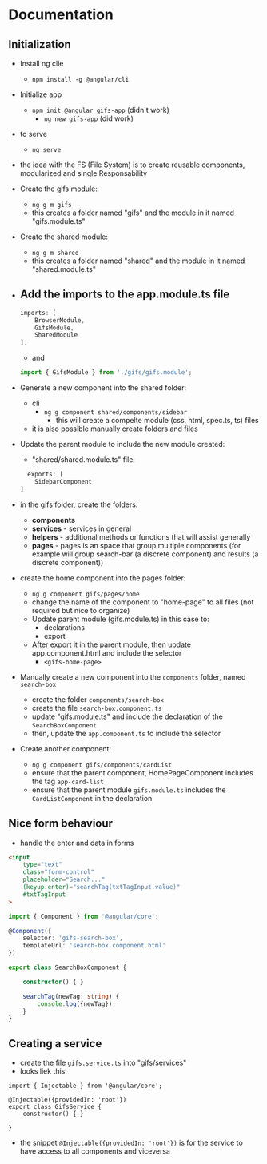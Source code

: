 # Documentation



## Initialization

- Install ng clie
    - `npm install -g @angular/cli`
- Initialize app
    - `npm init @angular gifs-app` (didn't work)
        - `ng new gifs-app` (did work)
- to serve
    - `ng serve`

- the idea with the FS (File System) is to create reusable components, modularized and single Responsability

- Create the gifs module:
    - `ng g m gifs`
    - this creates a folder named "gifs" and the module in it named "gifs.module.ts"

- Create the shared module:
    - `ng g m shared`
    - this creates a folder named "shared" and the module in it named "shared.module.ts"

- Add the imports to the app.module.ts file
    - 
    ```ts
    imports: [
        BrowserModule,
        GifsModule,
        SharedModule
    ],
    ```
    - and 
    ```ts
    import { GifsModule } from './gifs/gifs.module';
    ```
- Generate a new component into the shared folder:
    - cli
        - `ng g component shared/components/sidebar`
            - this will create a compelte module (css, html, spec.ts, ts) files
    - it is also possible manually create folders and files

- Update the parent module to include the new module created:
    - "shared/shared.module.ts" file:
    ```ts
      exports: [
        SidebarComponent
    ]
    ```

- in the gifs folder, create the folders:
    - **components** 
    - **services** - services in general
    - **helpers** - additional methods or functions that will assist generally
    - **pages** - pages is an space that group multiple components (for example will group search-bar (a discrete component) and results (a discrete component))

- create the home component into the pages folder:
    - `ng g component gifs/pages/home`
    - change the name of the component to "home-page" to all files (not required but nice to organize)
    - Update parent module (gifs.module.ts) in this case to:
        - declarations
        - export
    - After export it in the parent module, then update app.component.html and include the selector
        - `<gifs-home-page>`

- Manually create a new component into the `components` folder, named `search-box`
    - create the folder `components/search-box`
    - create the file `search-box.component.ts`
    - update "gifs.module.ts" and include the declaration of the `SearchBoxComponent`
    - then, update the `app.component.ts` to include the selector

- Create another component:
    - `ng g component gifs/components/cardList`
    - ensure that the parent component, HomePageComponent includes the tag `app-card-list`
    - ensure that the parent module `gifs.module.ts` includes the `CardListComponent` in the declaration


## Nice form behaviour

- handle the enter and data in forms
```html
<input
    type="text"
    class="form-control"
    placeholder="Search..."
    (keyup.enter)="searchTag(txtTagInput.value)"
    #txtTagInput
>
```

```ts
import { Component } from '@angular/core';

@Component({
    selector: 'gifs-search-box',
    templateUrl: 'search-box.component.html'
})

export class SearchBoxComponent {

    constructor() { }

    searchTag(newTag: string) {
        console.log({newTag});
    }
}

```

## Creating a service

- create the file `gifs.service.ts` into "gifs/services"
- looks liek this:
```
import { Injectable } from '@angular/core';

@Injectable({providedIn: 'root'})
export class GifsService {
    constructor() { }

}
```

- the snippet `@Injectable({providedIn: 'root'})` is for the service to have access to all components and viceversa


